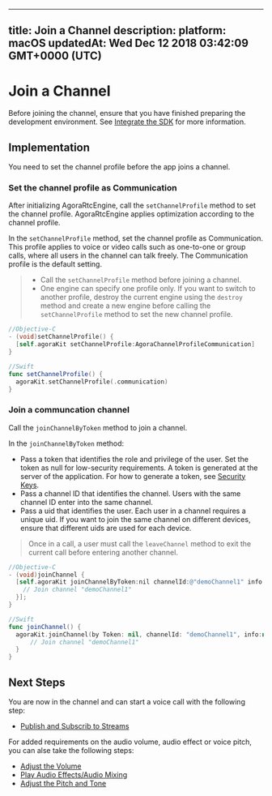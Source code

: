 
---
title: Join a Channel
description: 
platform: macOS
updatedAt: Wed Dec 12 2018 03:42:09 GMT+0000 (UTC)
---
# Join a Channel
Before joining the channel, ensure that you have finished preparing the development environment. See [Integrate the SDK](../../cn/Voice/mac_audio.md) for more information.

## Implementation

You need to set the channel profile before the app joins a channel.

### Set the channel profile as Communication
After initializing AgoraRtcEngine, call the `setChannelProfile` method to set the channel profile. AgoraRtcEngine applies optimization according to the channel profile.

In the `setChannelProfile` method, set the channel profile as Communication. This profile applies to voice or video calls such as one-to-one or group calls, where all users in the channel can talk freely. The Communication profile is the default setting.

> - Call the `setChannelProfile` method before joining a channel.
> - One engine can specify one profile only. If you want to switch to another profile, destroy the current engine using the `destroy` method and create a new engine before calling the `setChannelProfile` method to set the new channel profile.

```objective-c
//Objective-C
- (void)setChannelProfile() {
  [self.agoraKit setChannelProfile:AgoraChannelProfileCommunication]
}
```

```swift
//Swift
func setChannelProfile() {
  agoraKit.setChannelProfile(.communication)
}
```

### Join a communcation channel
Call the `joinChannelByToken` method to join a channel. 

In the `joinChannelByToken` method:

- Pass a token that identifies the role and privilege of the user. Set the token as null for low-security requirements. A token is generated at the server of the application. For how to generate a token, see [Security Keys](../../en/Video/token.md).
- Pass a channel ID that identifies the channel. Users with the same channel ID enter into the same channel.
- Pass a uid that identifies the user. Each user in a channel requires a unique uid. If you want to join the same channel on different devices, ensure that different uids are used for each device.

> Once in a call, a user must call the `leaveChannel` method to exit the current call before entering another channel.

```objective-c
//Objective-C
- (void)joinChannel {
  [self.agoraKit joinChannelByToken:nil channelId:@"demoChannel1" info:nil uid:0 joinSuccess:^(NSString *channel, NSUInteger uid, NSInteger elapsed) {
    // Join channel "demoChannel1"
  }];
}
```

```swift
//Swift
func joinChannel() {
  agoraKit.joinChannel(by Token: nil, channelId: "demoChannel1", info:nil, uid:0){[weak self] (sid, uid, elapsed) -> Void in
      // Join channel "demoChannel1"
  }
}
```

## Next Steps
You are now in the channel and can start a voice call with the following step:

* [Publish and Subscrib to Streams](../../en/Voice/publish_mac_audio.md)

For added requirements on the audio volume, audio effect or voice pitch, you can alse take the following steps:

* [Adjust the Volume](../../en/Voice/volume_mac.md)
* [Play Audio Effects/Audio Mixing](../../en/Voice/effect_mixing_mac.md)
* [Adjust the Pitch and Tone](../../en/Voice/voice_effect_android_audio.md)
